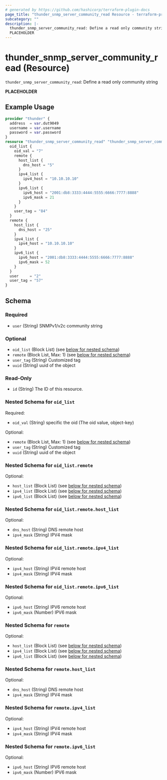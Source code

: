 ```yaml
---
# generated by https://github.com/hashicorp/terraform-plugin-docs
page_title: "thunder_snmp_server_community_read Resource - terraform-provider-thunder"
subcategory: ""
description: |-
  thunder_snmp_server_community_read: Define a read only community string
  PLACEHOLDER
---
```


# thunder_snmp_server_community_read (Resource)

`thunder_snmp_server_community_read`: Define a read only community string

__PLACEHOLDER__

## Example Usage

```terraform
provider "thunder" {
  address  = var.dut9049
  username = var.username
  password = var.password
}
resource "thunder_snmp_server_community_read" "thunder_snmp_server_community_read" {
  oid_list {
    oid_val = "7"
    remote {
      host_list {
        dns_host = "5"
      }
      ipv4_list {
        ipv4_host = "10.10.10.10"
      }
      ipv6_list {
        ipv6_host = "2001:db8:3333:4444:5555:6666:7777:8888"
        ipv6_mask = 21
      }
    }
    user_tag = "84"
  }
  remote {
    host_list {
      dns_host = "25"
    }
    ipv4_list {
      ipv4_host = "10.10.10.10"
    }
    ipv6_list {
      ipv6_host = "2001:db8:3333:4444:5555:6666:7777:8888"
      ipv6_mask = 52
    }
  }
  user     = "2"
  user_tag = "57"
}
```

<!-- schema generated by tfplugindocs -->
## Schema

### Required

- `user` (String) SNMPv1/v2c community string

### Optional

- `oid_list` (Block List) (see [below for nested schema](#nestedblock--oid_list))
- `remote` (Block List, Max: 1) (see [below for nested schema](#nestedblock--remote))
- `user_tag` (String) Customized tag
- `uuid` (String) uuid of the object

### Read-Only

- `id` (String) The ID of this resource.

<a id="nestedblock--oid_list"></a>
### Nested Schema for `oid_list`

Required:

- `oid_val` (String) specific the oid (The oid value, object-key)

Optional:

- `remote` (Block List, Max: 1) (see [below for nested schema](#nestedblock--oid_list--remote))
- `user_tag` (String) Customized tag
- `uuid` (String) uuid of the object

<a id="nestedblock--oid_list--remote"></a>
### Nested Schema for `oid_list.remote`

Optional:

- `host_list` (Block List) (see [below for nested schema](#nestedblock--oid_list--remote--host_list))
- `ipv4_list` (Block List) (see [below for nested schema](#nestedblock--oid_list--remote--ipv4_list))
- `ipv6_list` (Block List) (see [below for nested schema](#nestedblock--oid_list--remote--ipv6_list))

<a id="nestedblock--oid_list--remote--host_list"></a>
### Nested Schema for `oid_list.remote.host_list`

Optional:

- `dns_host` (String) DNS remote host
- `ipv4_mask` (String) IPV4 mask


<a id="nestedblock--oid_list--remote--ipv4_list"></a>
### Nested Schema for `oid_list.remote.ipv4_list`

Optional:

- `ipv4_host` (String) IPV4 remote host
- `ipv4_mask` (String) IPV4 mask


<a id="nestedblock--oid_list--remote--ipv6_list"></a>
### Nested Schema for `oid_list.remote.ipv6_list`

Optional:

- `ipv6_host` (String) IPV6 remote host
- `ipv6_mask` (Number) IPV6 mask




<a id="nestedblock--remote"></a>
### Nested Schema for `remote`

Optional:

- `host_list` (Block List) (see [below for nested schema](#nestedblock--remote--host_list))
- `ipv4_list` (Block List) (see [below for nested schema](#nestedblock--remote--ipv4_list))
- `ipv6_list` (Block List) (see [below for nested schema](#nestedblock--remote--ipv6_list))

<a id="nestedblock--remote--host_list"></a>
### Nested Schema for `remote.host_list`

Optional:

- `dns_host` (String) DNS remote host
- `ipv4_mask` (String) IPV4 mask


<a id="nestedblock--remote--ipv4_list"></a>
### Nested Schema for `remote.ipv4_list`

Optional:

- `ipv4_host` (String) IPV4 remote host
- `ipv4_mask` (String) IPV4 mask


<a id="nestedblock--remote--ipv6_list"></a>
### Nested Schema for `remote.ipv6_list`

Optional:

- `ipv6_host` (String) IPV6 remote host
- `ipv6_mask` (Number) IPV6 mask


